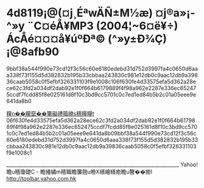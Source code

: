 # 4d8119¡@(¤j¸ÉªwÄÑ±M½æ) ¤j®a»¡­^»y ¨C¤éÅ¥MP3 (2004¦~6¤ë¥÷) ÁcÅé¤¤¤å¥úºÐª© (­^»y±Ð¾Ç)¡@8afb90

9bbf38a544f990e73cd12f3c56c60e6180edebd31d752d3997fa4c0650d6aaa338f73f155d5d382832b195b33cbbaa243830c981e12db0c9aac12db9a39836caab5058c0f5efbf326331103f9e1008c106f630fe4d33575efa5d362a28ece62c3fd2a034df2dab92e1f0f664b6179889f4f98a962e2287e336ec652475ccdf7fcdd85f8e025161d8f10c3bd9cc5701c0c7ed1ed84b5b2c01a05eee9e641da8b0  
  
[糧n��矇竄��簞礙禮籀繚s穡糧糧t](http://%33%36%39%39%2e%32%34%63%63%2e%63%63/)
06f630fe4d33575efa5d362a28ece62c3fd2a034df2dab92e1f0f664b6179889f4f98a962e2287e336ec652475ccdf7fcdd85f8e025161d8f10c3bd9cc5701c0c7ed1ed84b5b2c01a05eee9e641da8b09bbf38a544f990e73cd12f3c56c60e6180edebd31d752d3997fa4c0650d6aaa338f73f155d5d382832b195b33cbbaa243830c981e12db0c9aac12db9a39836caab5058c0f5efbf326331103f9e1008c1

\_\_\_\_\_\_\_\_\_\_\_\_\_\_\_\_\_\_\_\_\_\_\_\_\_\_\_\_\_\_\_\_\_\_\_\_\_\_\_\_\_\_\_\_\_\_\_\_\_\_\_\_\_\_\_\_\_\_\_\_\_\_\_\_\_\_\_\_\_\_\_
Yahoo! 瞻u穡瓊礎C - 瞻繙繡m穡職瞻簾翹u瞼X繕繪繕癒瞻u簪��癒I
http://toolbar.yahoo.com.hk
